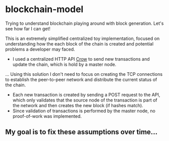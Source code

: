 # blockchain-model
Trying to understand blockchain playing around with block generation. Let's see how far I can get!

This is an extremely simplified centralized toy implementation, focused on understanding how the each block of the chain is created and potential problems a developer may faced.
* I used a centralized HTTP API [Crow](https://github.com/ipkn/crow) to send new transactions and update the chain, which is hold by a master node.

... Using this solution I don't need to focus on creating the TCP connections to establish the peer-to-peer network and distribute the current status of the chain.

* Each new transaction is created by sending a POST request to the API, which only validates that the source node of the transaction is part of the network and then creates the new block (if hashes match).
* Since validation of transactions is performed by the master node, no proof-of-work was implemented.

## My goal is to fix these assumptions over time...
